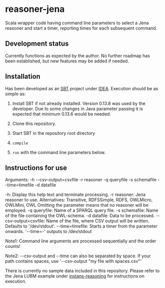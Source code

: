 # reasoner-jena

Scala wrapper code having command line parameters to select a Jena reasoner and start a timer, reporting times for each subsequent command.

## Development status

Currently functions as expected by the author. No further roadmap has been established, but new features may be added if needed.

## Installation

Has been developed as an [SBT](http://www.scala-sbt.org/) project under [IDEA](https://www.jetbrains.com/idea/). Execution should be as simple as:

1) Install SBT if not already installed. Version 0.13.8 was used by
the developer. Due to some changes in Java parameter passing it is
expected that minimum 0.13.6 would be needed.

2) Clone this repository.

3) Start SBT in the repository root directory

4) ``compile``

5) ``run`` with the command line parameters below.

## Instructions for use

Arguments: -h --csv-output=csvfile -r reasoner -q queryfile -s schemafile --time=timefile -d datafile

-h: Display this help text and terminate processing.
-r reasoner: Jena reasoner to use. Alternatives: Transitive, RDFSSimple, RDFS, OWLMicro, OWLMini, OWL
   Omitting the parameter means that no reasoner will be employed.
-q queryfile: Name of a SPARQL query file.
-s schemafile: Name of the file containing the OWL-schema.
-d datafile: Data to be processed.
--csv-output=csvfile: Name of the file, where CSV output will be written.
   Defaults to '/dev/stdout'.
--time=timefile: Starts a timer from the parameter onwards. '--time=-' outputs to /dev/stdout

Note1: Command line arguments are processed sequentially and the order counts!

Note2: --csv-output and --time can also be separated by space. If your
path contains spaces, use '--csv-output "my file with spaces.csv"'

There is currently no sample data included in this repository. Please
refer to the Jena LUBM example under
[instans-reasoning](https://github.com/aaltodsg/instans-reasoning) for
instructions on execution.
